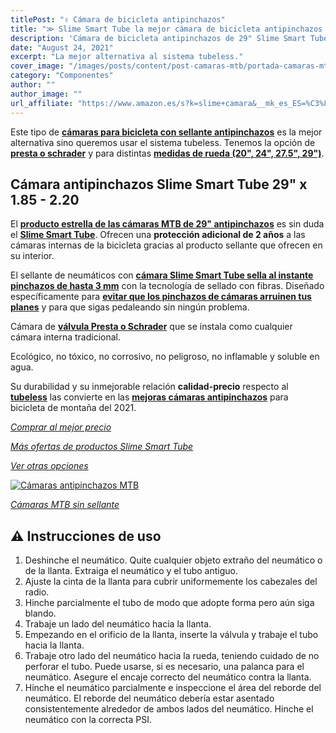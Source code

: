 ```yaml
---
titlePost: "✌️ Cámara de bicicleta antipinchazos"
title: "≫ Slime Smart Tube la mejor cámara de bicicleta antipinchazos 2021"
description: 'Cámara de bicicleta antipinchazos de 29" Slime Smart Tube la mejor cámara para tu bicicleta de montaña. ¡Entra y compra cámaras bicicleta al mejor precio!'
date: "August 24, 2021"
excerpt: "La mejor alternativa al sistema tubeless."
cover_image: "/images/posts/content/post-camaras-mtb/portada-camaras-mtb.jpg"
category: "Componentes"
author: ""
author_image: ""
url_affiliate: "https://www.amazon.es/s?k=slime+camara&__mk_es_ES=%C3%85M%C3%85%C5%BD%C3%95%C3%91&linkCode=ll2&tag=devser-21&linkId=fcd41f7bafac7ac655deb752bd522010&language=es_ES&ref_=as_li_ss_tl"
---
```


Este tipo de [**cámaras para bicicleta con sellante antipinchazos**](https://www.amazon.es/Slime-30043-Autosellable-V%C3%A1lvula-29x1-85-2-20/dp/B001BSQCWU?__mk_es_ES=%C3%85M%C3%85%C5%BD%C3%95%C3%91&crid=2YXVUDXAQ6HSA&dchild=1&keywords=camara+gel+29+mtb&qid=1631206599&sprefix=camara+gel+%2Caps%2C194&sr=8-4&linkCode=ll1&tag=devser-21&linkId=9aa8998ca6c30ea088bfb00468bcbb73&language=es_ES&ref_=as_li_ss_tl) es la mejor alternativa sino queremos usar el sistema tubeless. Tenemos la opción de [**presta o schrader**](https://www.amazon.es/s?k=slime+camara&__mk_es_ES=%C3%85M%C3%85%C5%BD%C3%95%C3%91&linkCode=ll2&tag=devser-21&linkId=fcd41f7bafac7ac655deb752bd522010&language=es_ES&ref_=as_li_ss_tl) y para distintas [**medidas de rueda (20", 24", 27.5", 29")**](https://www.amazon.es/s?k=slime+camara&__mk_es_ES=%C3%85M%C3%85%C5%BD%C3%95%C3%91&linkCode=ll2&tag=devser-21&linkId=fcd41f7bafac7ac655deb752bd522010&language=es_ES&ref_=as_li_ss_tl).

## Cámara antipinchazos Slime Smart Tube 29" x 1.85 - 2.20

El [**producto estrella de las cámaras MTB de 29" antipinchazos**](https://www.amazon.es/Slime-30043-Autosellable-V%C3%A1lvula-29x1-85-2-20/dp/B001BSQCWU?__mk_es_ES=%C3%85M%C3%85%C5%BD%C3%95%C3%91&crid=2YXVUDXAQ6HSA&dchild=1&keywords=camara+gel+29+mtb&qid=1631206599&sprefix=camara+gel+%2Caps%2C194&sr=8-4&linkCode=ll1&tag=devser-21&linkId=9aa8998ca6c30ea088bfb00468bcbb73&language=es_ES&ref_=as_li_ss_tl) es sin duda el [**Slime Smart Tube**](https://www.amazon.es/s?k=slime+camara&__mk_es_ES=%C3%85M%C3%85%C5%BD%C3%95%C3%91&linkCode=ll2&tag=devser-21&linkId=fcd41f7bafac7ac655deb752bd522010&language=es_ES&ref_=as_li_ss_tl). Ofrecen una **protección adicional de 2 años** a las cámaras internas de la bicicleta gracias al producto sellante que ofrecen en su interior.

El sellante de neumáticos con [**cámara Slime Smart Tube sella al instante pinchazos de hasta 3 mm**](https://www.amazon.es/Slime-30043-Autosellable-V%C3%A1lvula-29x1-85-2-20/dp/B001BSQCWU?__mk_es_ES=%C3%85M%C3%85%C5%BD%C3%95%C3%91&crid=2YXVUDXAQ6HSA&dchild=1&keywords=camara+gel+29+mtb&qid=1631206599&sprefix=camara+gel+%2Caps%2C194&sr=8-4&linkCode=ll1&tag=devser-21&linkId=9aa8998ca6c30ea088bfb00468bcbb73&language=es_ES&ref_=as_li_ss_tl) con la tecnología de sellado con fibras. Diseñado específicamente para [**evitar que los pinchazos de cámaras arruinen tus planes**](https://www.amazon.es/s?k=slime+camara&__mk_es_ES=%C3%85M%C3%85%C5%BD%C3%95%C3%91&linkCode=ll2&tag=devser-21&linkId=fcd41f7bafac7ac655deb752bd522010&language=es_ES&ref_=as_li_ss_tl) y para que sigas pedaleando sin ningún problema.

Cámara de [**válvula Presta o Schrader**](https://www.amazon.es/s?k=slime+camara&__mk_es_ES=%C3%85M%C3%85%C5%BD%C3%95%C3%91&linkCode=ll2&tag=devser-21&linkId=fcd41f7bafac7ac655deb752bd522010&language=es_ES&ref_=as_li_ss_tl) que se instala como cualquier cámara interna tradicional.

Ecológico, no tóxico, no corrosivo, no peligroso, no inflamable y soluble en agua. 

Su durabilidad y su inmejorable relación **calidad-precio** respecto al [**tubeless**](https://www.amazon.es/X-Sauce-A8487325000120-Sellante-Pinchazos-Tubeless/dp/B00HZ08EMY?__mk_es_ES=%C3%85M%C3%85%C5%BD%C3%95%C3%91&dchild=1&keywords=tubeless&qid=1631907950&sr=8-9&linkCode=ll1&tag=devser-21&linkId=5cf92459dbe9a35475b9e28dace396f4&language=es_ES&ref_=as_li_ss_tl) las convierte en las [**mejoras cámaras antipinchazos**](https://www.amazon.es/s?k=slime+camara&__mk_es_ES=%C3%85M%C3%85%C5%BD%C3%95%C3%91&linkCode=ll2&tag=devser-21&linkId=fcd41f7bafac7ac655deb752bd522010&language=es_ES&ref_=as_li_ss_tl) para bicicleta de montaña del 2021.

*[Comprar al mejor precio](https://www.amazon.es/Slime-30043-Autosellable-V%C3%A1lvula-29x1-85-2-20/dp/B001BSQCWU?__mk_es_ES=%C3%85M%C3%85%C5%BD%C3%95%C3%91&crid=2YXVUDXAQ6HSA&dchild=1&keywords=camara%2Bgel%2B29%2Bmtb&qid=1631207409&sprefix=camara%2Bgel%2B%2Caps%2C194&sr=8-4&th=1&linkCode=ll1&tag=devser-21&linkId=b2b5c46cf4b7804ea5118952d8106655&language=es_ES&ref_=as_li_ss_tl)*

*[Más ofertas de productos Slime Smart Tube](https://www.amazon.es/s?k=slime+camara&__mk_es_ES=%C3%85M%C3%85%C5%BD%C3%95%C3%91&linkCode=ll2&tag=devser-21&linkId=fcd41f7bafac7ac655deb752bd522010&language=es_ES&ref_=as_li_ss_tl)*

*[Ver otras opciones](https://www.amazon.es/s?k=camara+gel+29+mtb&__mk_es_ES=%C3%85M%C3%85%C5%BD%C3%95%C3%91&crid=2YXVUDXAQ6HSA&sprefix=camara+gel+%2Caps%2C194&linkCode=ll2&tag=devser-21&linkId=8dc6d38ace03012e5984c23e7c036b83&language=es_ES&ref_=as_li_ss_tl)*

[![Cámaras antipinchazos MTB](/images/posts/content/post-camaras-mtb/camaras-mtb.jpg)](https://www.amazon.es/Slime-30043-Autosellable-V%C3%A1lvula-29x1-85-2-20/dp/B001BSQCWU?__mk_es_ES=%C3%85M%C3%85%C5%BD%C3%95%C3%91&crid=2YXVUDXAQ6HSA&dchild=1&keywords=camara%2Bgel%2B29%2Bmtb&qid=1631207409&sprefix=camara%2Bgel%2B%2Caps%2C194&sr=8-4&th=1&linkCode=ll1&tag=devser-21&linkId=b2b5c46cf4b7804ea5118952d8106655&language=es_ES&ref_=as_li_ss_tl "Cámaras antipinchazos MTB")

*[Cámaras MTB sin sellante](https://www.amazon.es/s?k=c%C3%A1mara+mtb&__mk_es_ES=%C3%85M%C3%85%C5%BD%C3%95%C3%91&linkCode=ll2&tag=devser-21&linkId=2db2091c119528032c8ebee4395e85fb&language=es_ES&ref_=as_li_ss_tl)*

## ⚠️ Instrucciones de uso

1. Deshinche el neumático. Quite cualquier objeto extraño del neumático o de la llanta. Extraiga el neumático y el tubo antiguo.
2. Ajuste la cinta de la llanta para cubrir uniformemente los cabezales del radio.
3. Hinche parcialmente el tubo de modo que adopte forma pero aún siga blando.
4. Trabaje un lado del neumático hacia la llanta.
5. Empezando en el orificio de la llanta, inserte la válvula y trabaje el tubo hacia la llanta.
6. Trabaje otro lado del neumático hacia la rueda, teniendo cuidado de no perforar el tubo. Puede usarse, si es necesario, una palanca para el neumático. Asegure el encaje correcto del neumático contra la llanta.
7. Hinche el neumático parcialmente e inspeccione el área del reborde del neumático. El reborde del neumático debería estar asentado consistentemente alrededor de ambos lados del neumático. Hinche el neumático con la correcta PSI.




